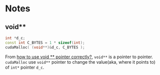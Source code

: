 # Notes
## void**
```cpp
int *d_c;
const int C_BYTES = 1 * sizeof(int);
cudaMalloc( (void**)&d_c, C_BYTES );
```

From [how to use void ** pointer correctly?](https://stackoverflow.com/questions/9040818/how-to-use-void-pointer-correctly), `void**` is a pointer to pointer.
`cudaMalloc` use `void**` pointer to change the value(aka, where it points to) of `int*` pointer `d_c`.
